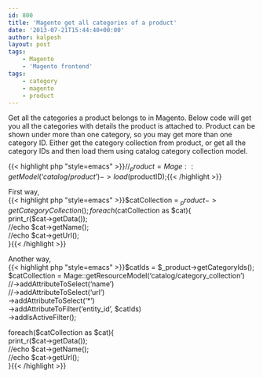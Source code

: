 ```yaml
---
id: 800
title: 'Magento get all categories of a product'
date: '2013-07-21T15:44:40+00:00'
author: kalpesh
layout: post
tags:
    - Magento
    - 'Magento frontend'
tags:
    - category
    - magento
    - product
---
```


Get all the categories a product belongs to in Magento. Below code will get you all the categories with details the product is attached to. Product can be shown under more than one category, so you may get more than one category ID. Either get the category collection from product, or get all the category IDs and then load them using catalog category collection model.

{{< highlight php "style=emacs" >}}//$_product = Mage::getModel(‘catalog/product’)->load($productID);{{< /highlight >}}

First way,  
{{< highlight php "style=emacs" >}}$catCollection = $_product->getCategoryCollection();  
foreach($catCollection as $cat){  
 print_r($cat->getData());  
 //echo $cat->getName();  
 //echo $cat->getUrl();  
}{{< /highlight >}}

Another way,  
{{< highlight php "style=emacs" >}}$catIds = $_product->getCategoryIds();  
$catCollection = Mage::getResourceModel(‘catalog/category_collection’)  
 //->addAttributeToSelect(‘name’)  
 //->addAttributeToSelect(‘url’)  
 ->addAttributeToSelect(‘*’)  
 ->addAttributeToFilter(‘entity_id’, $catIds)  
 ->addIsActiveFilter();

foreach($catCollection as $cat){  
 print_r($cat->getData());  
 //echo $cat->getName();  
 //echo $cat->getUrl();  
}{{< /highlight >}}